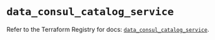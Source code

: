 # `data_consul_catalog_service`

Refer to the Terraform Registry for docs: [`data_consul_catalog_service`](https://registry.terraform.io/providers/hashicorp/consul/2.21.0/docs/data-sources/catalog_service).
